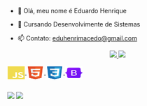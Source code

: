 - 👋 Olá, meu nome é Eduardo Henrique

- 👀 Cursando Desenvolvimente de Sistemas 
- 📫 Contato: eduhenrimacedo@gmail.com

<div align="center">
  <a href="https://github.com/EduardoHenrique-tech">
  <img height="165em" src="https://github-readme-stats.vercel.app/api?username=EduardoHenrique-tech&show_icons=true&theme=dracula&include_all_commits=true&count_private=true"/>
  <img height="165em" src="https://github-readme-stats.vercel.app/api/top-langs/?username=EduardoHenrique-tech&layout=compact&langs_count=7&theme=dracula"/>
</div>
  
  <div style="display: inline_block"><br>
  <img align="center" alt="#" height="30" width="40" src="https://raw.githubusercontent.com/devicons/devicon/master/icons/javascript/javascript-plain.svg">
  <img align="center" alt="#" height="30" width="40" src="https://raw.githubusercontent.com/devicons/devicon/master/icons/html5/html5-original.svg">
  <img align="center" alt="#" height="30" width="40" src="https://raw.githubusercontent.com/devicons/devicon/master/icons/css3/css3-original.svg">
     <img align="center" alt="#" height="30" width="40" src="https://raw.githubusercontent.com/devicons/devicon/master/icons/bootstrap/bootstrap-original.svg">
</div>
  
  ##
  
  <div> 
  <a href="https://instagram.com/_e.lopesz" target="_blank"><img src="https://img.shields.io/badge/-Instagram-%23E4405F?style=for-the-badge&logo=instagram&logoColor=white" target="_blank"></a>
  <a href = "mailto:eduhenrimacedo@gmail.com"><img src="https://img.shields.io/badge/-Gmail-%23333?style=for-the-badge&logo=gmail&logoColor=white" target="_blank"></a>
 
</div>

